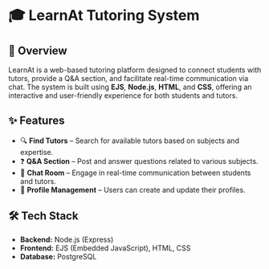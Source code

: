 # 🎓 LearnAt Tutoring System

## 📌 Overview

LearnAt is a web-based tutoring platform designed to connect students with tutors, provide a Q&A section, and facilitate real-time communication via chat. The system is built using **EJS**, **Node.js**, **HTML**, and **CSS**, offering an interactive and user-friendly experience for both students and tutors.

## ✨ Features

- 🔍 **Find Tutors** – Search for available tutors based on subjects and expertise.
- ❓ **Q&A Section** – Post and answer questions related to various subjects.
- 💬 **Chat Room** – Engage in real-time communication between students and tutors.
- 📝 **Profile Management** – Users can create and update their profiles.
  
## 🛠️ Tech Stack

- **Backend:** Node.js (Express)
- **Frontend:** EJS (Embedded JavaScript), HTML, CSS
- **Database:** PostgreSQL
